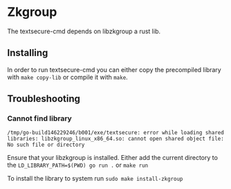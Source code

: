 # Zkgroup
The textsecure-cmd depends on libzkgroup a rust lib.

## Installing
In order to run textsecure-cmd you can either copy the precompiled library with `make copy-lib` or compile it with `make`.

## Troubleshooting

### Cannot find library

```
/tmp/go-build146229246/b001/exe/textsecure: error while loading shared libraries: libzkgroup_linux_x86_64.so: cannot open shared object file: No such file or directory
```

Ensure that your libzkgroup is installed. Either add the current directory to the `LD_LIBRARY_PATH=$(PWD) go run .`  or `make run`

To install the library to system run `sudo make install-zkgroup`

